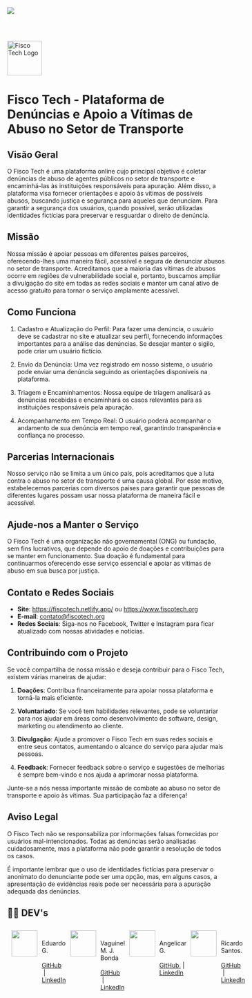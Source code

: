 <img src="http://img.shields.io/static/v1?label=STATUS&message=EM%20DESENVOLVIMENTO&color=YELLOW&style=for-the-badge"/>

<br><br>

<img alt="Fisco Tech Logo" height="80" src="./assets/logo.ico"> 

# Fisco Tech - Plataforma de Denúncias e Apoio a Vítimas de Abuso no Setor de Transporte

</img>

## Visão Geral

O Fisco Tech é uma plataforma online cujo principal objetivo é coletar denúncias de abuso de agentes públicos no setor de transporte e encaminhá-las às instituições responsáveis para apuração. Além disso, a plataforma visa fornecer orientações e apoio às vítimas de possíveis abusos, buscando justiça e segurança para aqueles que denunciam. Para garantir a segurança dos usuários, quando possível, serão utilizadas identidades fictícias para preservar e resguardar o direito de denúncia.

## Missão

Nossa missão é apoiar pessoas em diferentes países parceiros, oferecendo-lhes uma maneira fácil, acessível e segura de denunciar abusos no setor de transporte. Acreditamos que a maioria das vítimas de abusos ocorre em regiões de vulnerabilidade social e, portanto, buscamos ampliar a divulgação do site em todas as redes sociais e manter um canal ativo de acesso gratuito para tornar o serviço amplamente acessível.

## Como Funciona

1. Cadastro e Atualização do Perfil: Para fazer uma denúncia, o usuário deve se cadastrar no site e atualizar seu perfil, fornecendo informações importantes para a análise das denúncias. Se desejar manter o sigilo, pode criar um usuário fictício.

2. Envio da Denúncia: Uma vez registrado em nosso sistema, o usuário pode enviar uma denúncia seguindo as orientações disponíveis na plataforma.

3. Triagem e Encaminhamentos: Nossa equipe de triagem analisará as denúncias recebidas e encaminhará os casos relevantes para as instituições responsáveis pela apuração.

4. Acompanhamento em Tempo Real: O usuário poderá acompanhar o andamento de sua denúncia em tempo real, garantindo transparência e confiança no processo.

## Parcerias Internacionais

Nosso serviço não se limita a um único país, pois acreditamos que a luta contra o abuso no setor de transporte é uma causa global. Por esse motivo, estabelecemos parcerias com diversos países para garantir que pessoas de diferentes lugares possam usar nossa plataforma de maneira fácil e acessível.

## Ajude-nos a Manter o Serviço

O Fisco Tech é uma organização não governamental (ONG) ou fundação, sem fins lucrativos, que depende do apoio de doações e contribuições para se manter em funcionamento. Sua doação é fundamental para continuarmos oferecendo esse serviço essencial e apoiar as vítimas de abuso em sua busca por justiça.

## Contato e Redes Sociais

- **Site**: https://fiscotech.netlify.app/ ou https://www.fiscotech.org
- **E-mail**: contato@fiscotech.org
- **Redes Sociais**: Siga-nos no Facebook, Twitter e Instagram para ficar atualizado com nossas atividades e notícias.

## Contribuindo com o Projeto

Se você compartilha de nossa missão e deseja contribuir para o Fisco Tech, existem várias maneiras de ajudar:

1. **Doações**: Contribua financeiramente para apoiar nossa plataforma e torná-la mais eficiente.

2. **Voluntariado**: Se você tem habilidades relevantes, pode se voluntariar para nos ajudar em áreas como desenvolvimento de software, design, marketing ou atendimento ao cliente.

3. **Divulgação**: Ajude a promover o Fisco Tech em suas redes sociais e entre seus contatos, aumentando o alcance do serviço para ajudar mais pessoas.

4. **Feedback**: Fornecer feedback sobre o serviço e sugestões de melhorias é sempre bem-vindo e nos ajuda a aprimorar nossa plataforma.

Junte-se a nós nessa importante missão de combate ao abuso no setor de transporte e apoio às vítimas. Sua participação faz a diferença!

## Aviso Legal

O Fisco Tech não se responsabiliza por informações falsas fornecidas por usuários mal-intencionados. Todas as denúncias serão analisadas cuidadosamente, mas a plataforma não pode garantir a resolução de todos os casos.

É importante lembrar que o uso de identidades fictícias para preservar o anonimato do denunciante pode ser uma opção, mas, em alguns casos, a apresentação de evidências reais pode ser necessária para a apuração adequada das denúncias.

## 👩‍💻 DEV's

<div style="display: flex;">
    <img style="margin: 10px" src="https://avatars.githubusercontent.com/u/35434628?v=4" height="60">
        <p>
            &nbsp;&nbsp;&nbsp;
                Eduardo G.
            <br>
                    &nbsp;&nbsp;&nbsp;
                    &nbsp;
                <a href="https://github.com/Eduardo377">
                    GitHub
                </a>
                    &nbsp;|&nbsp;
                <a href="https://www.linkedin.com/in/eduardogomes377/">
                    LinkedIn
                </a>
            &nbsp;
        </p>
    </img>
    <img style="margin: 10px" src="https://avatars.githubusercontent.com/u/104402902?v=4" height="60">
        <p>
            &nbsp;&nbsp;&nbsp;
                Vaguinel M. J. Bonda
            <br>
                &nbsp;&nbsp;&nbsp;
                &nbsp;
            <a href="https://github.com/VagMJB">
                GitHub
            </a>
                &nbsp;|&nbsp;
            <a href="https://www.linkedin.com/in/eduardogomes377/">
                LinkedIn
            </a>
                &nbsp;
        </p>
    </img>
    <img style="margin: 10px" src="https://avatars.githubusercontent.com/u/108835675?v=4" height="60" >
        <p>
            &nbsp;&nbsp;&nbsp;
                Angelicar G.
                <br>
                    &nbsp;&nbsp;&nbsp;
                        &nbsp;
                <a href="https://github.com/angelicarg">
                    GitHub
                </a>
                    &nbsp;|&nbsp;
                <a href="https://www.linkedin.com/in/eduardogomes377/">
                    LinkedIn
                </a>
                    &nbsp;
            </p>
    </img>
    <img style="margin: 10px" src="https://avatars.githubusercontent.com/u/101869721?v=4" height="60" >
            <p>
                &nbsp;&nbsp;&nbsp;
                    Ricardo Santos.
                <br>
                        &nbsp;&nbsp;&nbsp;
                        &nbsp;
                    <a href="https://github.com/RicardoSantos-Dev">
                        GitHub
                    </a>
                        &nbsp;|&nbsp;
                    <a href="https://www.linkedin.com/in/eduardogomes377/">
                        LinkedIn
                    </a>
                &nbsp;
            </p>
    </img>
</div>